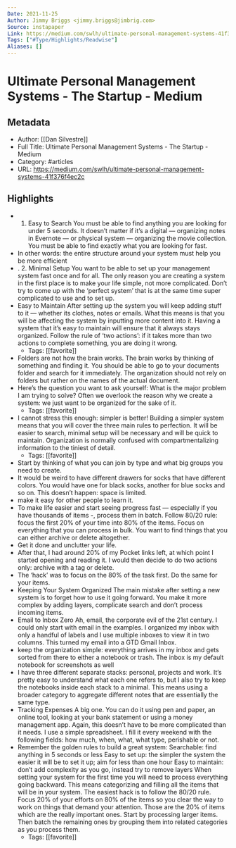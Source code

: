 ```yaml
---
Date: 2021-11-25
Author: Jimmy Briggs <jimmy.briggs@jimbrig.com>
Source: instapaper
Link: https://medium.com/swlh/ultimate-personal-management-systems-41f376f4ec2c
Tags: ["#Type/Highlights/Readwise"]
Aliases: []
---
```

# Ultimate Personal Management Systems - The Startup - Medium

## Metadata
- Author: [[Dan Silvestre]]
- Full Title: Ultimate Personal Management Systems - The Startup - Medium
- Category: #articles
- URL: https://medium.com/swlh/ultimate-personal-management-systems-41f376f4ec2c

## Highlights
- 1. Easy to Search
  You must be able to find anything you are looking for under 5 seconds.
  It doesn’t matter if it’s a digital — organizing notes in Evernote — or physical system — organizing the movie collection. You must be able to find exactly what you are looking for fast.
- In other words: the entire structure around your system must help you be more efficient
- .
  2. Minimal Setup
  You want to be able to set up your management system fast once and for all.
  The only reason you are creating a system in the first place is to make your life simple, not more complicated. Don’t try to come up with the ‘perfect system’ that is at the same time super complicated to use and to set up.
- Easy to Maintain
  After setting up the system you will keep adding stuff to it — whether its clothes, notes or emails.
  What this means is that you will be affecting the system by inputting more content into it. Having a system that it’s easy to maintain will ensure that it always stays organized.
  Follow the rule of ‘two actions’: if it takes more than two actions to complete something, you are doing it wrong.
    - Tags: [[favorite]] 
- Folders are not how the brain works. The brain works by thinking of something and finding it. You should be able to go to your documents folder and search for it immediately. The organization should not rely on folders but rather on the names of the actual document.
- Here’s the question you want to ask yourself:
  What is the major problem I am trying to solve?
  Often we overlook the reason why we create a system: we just want to be organized for the sake of it.
    - Tags: [[favorite]] 
- I cannot stress this enough: simpler is better!
  Building a simpler system means that you will cover the three main rules to perfection. It will be easier to search, minimal setup will be necessary and will be quick to maintain.
  Organization is normally confused with compartmentalizing information to the tiniest of detail.
    - Tags: [[favorite]] 
- Start by thinking of what you can join by type and what big groups you need to create.
- It would be weird to have different drawers for socks that have different colors. You would have one for black socks, another for blue socks and so on. This doesn’t happen: space is limited.
- make it easy for other people to learn it.
- To make life easier and start seeing progress fast — especially if you have thousands of items -, process them in batch. Follow 80/20 rule: focus the first 20% of your time into 80% of the items.
  Focus on everything that you can process in bulk. You want to find things that you can either archive or delete altogether.
- Get it done and unclutter your life.
- After that, I had around 20% of my Pocket links left, at which point I started opening and reading it. I would then decide to do two actions only: archive with a tag or delete.
- The ‘hack’ was to focus on the 80% of the task first. Do the same for your items.
- Keeping Your System Organized
  The main mistake after setting a new system is to forget how to use it going forward.
  You make it more complex by adding layers, complicate search and don’t process incoming items.
- Email to Inbox Zero
  Ah, email, the corporate evil of the 21st century. I could only start with email in the examples.
  I organized my inbox with only a handful of labels and I use multiple inboxes to view it in two columns. This turned my email into a GTD Gmail Inbox.
- keep the organization simple: everything arrives in my inbox and gets sorted from there to either a notebook or trash. The inbox is my default notebook for screenshots as well
- I have three different separate stacks: personal, projects and work. It’s pretty easy to understand what each one refers to, but I also try to keep the notebooks inside each stack to a minimal. This means using a broader category to aggregate different notes that are essentially the same type.
- Tracking Expenses
  A big one. You can do it using pen and paper, an online tool, looking at your bank statement or using a money management app.
  Again, this doesn’t have to be more complicated than it needs.
  I use a simple spreadsheet. I fill it every weekend with the following fields: how much, when, what, what type, perishable or not.
- Remember the golden rules to build a great system:
  Searchable: find anything in 5 seconds or less
  Easy to set up: the simpler the system the easier it will be to set it up; aim for less than one hour
  Easy to maintain: don’t add complexity as you go, instead try to remove layers
  When setting your system for the first time you will need to process everything going backward. This means categorizing and filling all the items that will be in your system.
  The easiest hack is to follow the 80/20 rule. Focus 20% of your efforts on 80% of the items so you clear the way to work on things that demand your attention. Those are the 20% of items which are the really important ones.
  Start by processing larger items. Then batch the remaining ones by grouping them into related categories as you process them.
    - Tags: [[favorite]] 
